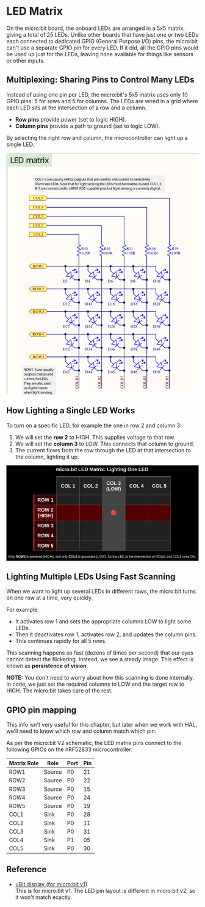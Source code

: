 # LED Matrix

On the micro:bit board, the onboard LEDs are arranged in a 5x5 matrix, giving a total of 25 LEDs. Unlike other boards that have just one or two LEDs each connected to dedicated GPIO (General Purpose I/O) pins, the micro:bit can't use a separate GPIO pin for every LED. If it did, all the GPIO pins would be used up just for the LEDs, leaving none available for things like sensors or other inputs.

## Multiplexing: Sharing Pins to Control Many LEDs

Instead of using one pin per LED, the micro:bit's 5x5 matrix uses only 10 GPIO pins: 5 for rows and 5 for columns. The LEDs are wired in a grid where each LED sits at the intersection of a row and a column.

- **Row pins** provide power (set to logic HIGH).
- **Column pins** provide a path to ground (set to logic LOW).

By selecting the right row and column, the microcontroller can light up a single LED.


<a href ="../images/led-matrix.png"><img alt="microbit" style="display: block; margin: auto;" src="../images/led-matrix.png"/></a>


## How Lighting a Single LED Works 

To turn on a specific LED, for example the one in row 2 and column 3:

1. We will set the **row 2** to HIGH. This supplies voltage to that row.
2. We will set the **column 3** to LOW. This connects that column to ground.
3. The current flows from the row through the LED at that intersection to the column, lighting it up.

<a href ="../images/lighting-one-led.png"><img alt="LED matrix" style="display: block; margin: auto;" src="../images/lighting-one-led.png"/></a>


## Lighting Multiple LEDs Using Fast Scanning

When we want to light up several LEDs in different rows, the micro:bit turns on one row at a time, very quickly.

For example:

- It activates row 1 and sets the appropriate columns LOW to light some LEDs.
- Then it deactivates row 1, activates row 2, and updates the column pins.
- This continues rapidly for all 5 rows.

This scanning happens so fast (dozens of times per second) that our eyes cannot detect the flickering. Instead, we see a steady image. This effect is known as **persistence of vision**.  

**NOTE:** You don't need to worry about how this scanning is done internally. In code, we just set the required columns to LOW and the target row to HIGH. The micro:bit takes care of the rest.


## GPIO pin mapping
This info isn't very useful for this chapter, but later when we work with HAL, we'll need to know which row and column match which pin.

As per the micro:bit V2 schematic, the LED matrix pins connect to the following GPIOs on the nRF52833 microcontroller:

| Matrix Role | Role   | Port | Pin  |
|-------------|--------|------|------|
| ROW1        | Source | P0   | 21   |
| ROW2        | Source | P0   | 22   |
| ROW3        | Source | P0   | 15   |
| ROW4        | Source | P0   | 24   |
| ROW5        | Source | P0   | 19   |
| COL1        | Sink   | P0   | 28   |
| COL2        | Sink   | P0   | 11   |
| COL3        | Sink   | P0   | 31   |
| COL4        | Sink   | P1   | 05   |
| COL5        | Sink   | P0   | 30   |



## Reference

- [uBit.display (for micro:bit v1)](https://lancaster-university.github.io/microbit-docs/ubit/display/)  
  This is for micro:bit v1. The LED pin layout is different in micro:bit v2, so it won't match exactly.

